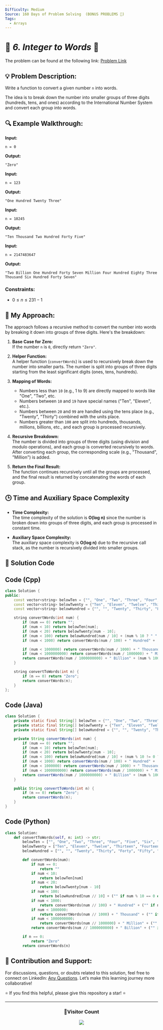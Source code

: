 ```yaml
---
Difficulty: Medium
Source: 160 Days of Problem Solving  (BONUS PROBLEMS 🎁)
Tags:
  - Arrays
---
```


# 🚀 _6. Integer to Words_ 🧠

The problem can be found at the following link: [Problem Link](https://www.geeksforgeeks.org/batch/gfg-160-problems/track/string-bonus-problems/problem/number-to-words0335)

## 💡 **Problem Description:**

Write a function to convert a given number `n` into words.

The idea is to break down the number into smaller groups of three digits (hundreds, tens, and ones) according to the International Number System and convert each group into words.

## 🔍 Example Walkthrough:

**Input:**

```
n = 0
```

**Output:**

```
"Zero"
```

**Input:**

```
n = 123
```

**Output:**

```
"One Hundred Twenty Three"
```

**Input:**

```
n = 10245
```

**Output:**

```
"Ten Thousand Two Hundred Forty Five"
```

**Input:**

```
n = 2147483647
```

**Output:**

```
"Two Billion One Hundred Forty Seven Million Four Hundred Eighty Three Thousand Six Hundred Forty Seven"
```

### Constraints:

- $0 ≤ n ≤ 231 - 1$

## 🎯 **My Approach:**

The approach follows a recursive method to convert the number into words by breaking it down into groups of three digits. Here's the breakdown:

1. **Base Case for Zero:**  
   If the number `n` is `0`, directly return `"Zero"`.

2. **Helper Function:**  
   A helper function (`convertWords`) is used to recursively break down the number into smaller parts. The number is split into groups of three digits starting from the least significant digits (ones, tens, hundreds).

3. **Mapping of Words:**

   - Numbers less than `10` (e.g., 1 to 9) are directly mapped to words like "One", "Two", etc.
   - Numbers between `10` and `19` have special names ("Ten", "Eleven", etc.).
   - Numbers between `20` and `99` are handled using the tens place (e.g., "Twenty", "Thirty") combined with the units place.
   - Numbers greater than `100` are split into hundreds, thousands, millions, billions, etc., and each group is processed recursively.

4. **Recursive Breakdown:**  
   The number is divided into groups of three digits (using division and modulo operations), and each group is converted recursively to words. After converting each group, the corresponding scale (e.g., "Thousand", "Million") is added.

5. **Return the Final Result:**  
   The function continues recursively until all the groups are processed, and the final result is returned by concatenating the words of each group.

## 🕒 **Time and Auxiliary Space Complexity**

- **Time Complexity:**  
   The time complexity of the solution is **O(log n)** since the number is broken down into groups of three digits, and each group is processed in constant time.

- **Auxiliary Space Complexity:**  
   The auxiliary space complexity is **O(log n)** due to the recursive call stack, as the number is recursively divided into smaller groups.

## 📝 **Solution Code**

## Code (Cpp)

```cpp
class Solution {
public:
    const vector<string> belowTen = {"", "One", "Two", "Three", "Four", "Five", "Six", "Seven", "Eight", "Nine"};
    const vector<string> belowTwenty = {"Ten", "Eleven", "Twelve", "Thirteen", "Fourteen", "Fifteen", "Sixteen", "Seventeen", "Eighteen", "Nineteen"};
    const vector<string> belowHundred = {"", "", "Twenty", "Thirty", "Forty", "Fifty", "Sixty", "Seventy", "Eighty", "Ninety"};

    string convertWords(int num) {
        if (num == 0) return "";
        if (num < 10) return belowTen[num];
        if (num < 20) return belowTwenty[num - 10];
        if (num < 100) return belowHundred[num / 10] + (num % 10 ? " " + convertWords(num % 10) : "");
        if (num < 1000) return convertWords(num / 100) + " Hundred" + (num % 100 ? " " + convertWords(num % 100) : "");

        if (num < 1000000) return convertWords(num / 1000) + " Thousand" + (num % 1000 ? " " + convertWords(num % 1000) : "");
        if (num < 1000000000) return convertWords(num / 1000000) + " Million" + (num % 1000000 ? " " + convertWords(num % 1000000) : "");
        return convertWords(num / 1000000000) + " Billion" + (num % 1000000000 ? " " + convertWords(num % 1000000000) : "");
    }

    string convertToWords(int n) {
        if (n == 0) return "Zero";
        return convertWords(n);
    }
};
```

## Code (Java)

```java
class Solution {
    private static final String[] belowTen = {"", "One", "Two", "Three", "Four", "Five", "Six", "Seven", "Eight", "Nine"};
    private static final String[] belowTwenty = {"Ten", "Eleven", "Twelve", "Thirteen", "Fourteen", "Fifteen", "Sixteen", "Seventeen", "Eighteen", "Nineteen"};
    private static final String[] belowHundred = {"", "", "Twenty", "Thirty", "Forty", "Fifty", "Sixty", "Seventy", "Eighty", "Ninety"};

    private String convertWords(int num) {
        if (num == 0) return "";
        if (num < 10) return belowTen[num];
        if (num < 20) return belowTwenty[num - 10];
        if (num < 100) return belowHundred[num / 10] + (num % 10 != 0 ? " " + convertWords(num % 10) : "");
        if (num < 1000) return convertWords(num / 100) + " Hundred" + (num % 100 != 0 ? " " + convertWords(num % 100) : "");
        if (num < 1000000) return convertWords(num / 1000) + " Thousand" + (num % 1000 != 0 ? " " + convertWords(num % 1000) : "");
        if (num < 1000000000) return convertWords(num / 1000000) + " Million" + (num % 1000000 != 0 ? " " + convertWords(num % 1000000) : "");
        return convertWords(num / 1000000000) + " Billion" + (num % 1000000000 != 0 ? " " + convertWords(num % 1000000000) : "");
    }

    public String convertToWords(int n) {
        if (n == 0) return "Zero";
        return convertWords(n);
    }
}
```

## Code (Python)

```python
class Solution:
    def convertToWords(self, n: int) -> str:
        belowTen = ["", "One", "Two", "Three", "Four", "Five", "Six", "Seven", "Eight", "Nine"]
        belowTwenty = ["Ten", "Eleven", "Twelve", "Thirteen", "Fourteen", "Fifteen", "Sixteen", "Seventeen", "Eighteen", "Nineteen"]
        belowHundred = ["", "", "Twenty", "Thirty", "Forty", "Fifty", "Sixty", "Seventy", "Eighty", "Ninety"]

        def convertWords(num):
            if num == 0:
                return ""
            if num < 10:
                return belowTen[num]
            if num < 20:
                return belowTwenty[num - 10]
            if num < 100:
                return belowHundred[num // 10] + ("" if num % 10 == 0 else " " + convertWords(num % 10))
            if num < 1000:
                return convertWords(num // 100) + " Hundred" + ("" if num % 100 == 0 else " " + convertWords(num % 100))
            if num < 1000000:
                return convertWords(num // 1000) + " Thousand" + ("" if num % 1000 == 0 else " " + convertWords(num % 1000))
            if num < 1000000000:
                return convertWords(num // 1000000) + " Million" + ("" if num % 1000000 == 0 else " " + convertWords(num % 1000000))
            return convertWords(num // 1000000000) + " Billion" + ("" if num % 1000000000 == 0 else " " + convertWords(num % 1000000000))

        if n == 0:
            return "Zero"
        return convertWords(n)
```

## 🎯 Contribution and Support:

For discussions, questions, or doubts related to this solution, feel free to connect on LinkedIn: [Any Questions](https://www.linkedin.com/in/patel-hetkumar-sandipbhai-8b110525a/). Let’s make this learning journey more collaborative!

⭐ If you find this helpful, please give this repository a star! ⭐

---

<div align="center">
  <h3><b>📍Visitor Count</b></h3>
</div>

<p align="center">
  <img src="https://profile-counter.glitch.me/Hunterdii/count.svg" />
</p>
